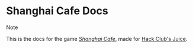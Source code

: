 # Shanghai Cafe Docs

> [!NOTE]
> This is the docs for the game [*Shanghai Cafe*](https://github.com/TakumiBC/sa-juice), made for [Hack Club's Juice](https://juice.hackclub.com/).
